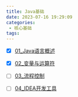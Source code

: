 ```yaml
---
title: Java基础
date: 2023-07-16 19:29:09
categories:
 - 核心基础
tags:
---
```


- [x] <a href="./01_Java语言概述/" title="01_Java语言概述">01_Java语言概述</a>
- [x] <a href="./02_变量与运算符/" title="02_变量与运算符">02_变量与运算符</a>
- [ ] <a href="./03_流程控制/" title="03_流程控制">03_流程控制</a>
- [ ] <a href="./04_IDEA开发工具/" title="04_IDEA开发工具">04_IDEA开发工具</a>

